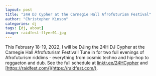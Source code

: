 ```yaml
---
layout: post
title: "24H DJ Cypher at the Carnegie Hall Afrofuturism Festival"
author: "Christopher Kinson"
categories: dj
tags: [dj, about]
image: raidfest-flyer01.jpg
---
```


This February 18-19, 2022, I will be DJing the 24H DJ Cypher at the Carnegie Hall Afrofuturism Festival! Tune in for two full evenings of Afrofuturism riddims - everything from cosmic techno and hip-hop to reggaeton and dub. See the full schedule at [linktr.ee/24HCypher](https://linktr.ee/24HCypher) and [https://raidfest.com/](https://raidfest.com/).
